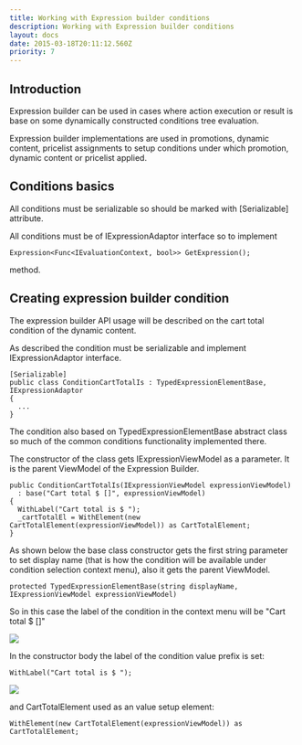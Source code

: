 ```yaml
---
title: Working with Expression builder conditions
description: Working with Expression builder conditions
layout: docs
date: 2015-03-18T20:11:12.560Z
priority: 7
---
```

## Introduction

Expression builder can be used in cases where action execution or result is base on some dynamically constructed conditions tree evaluation.

Expression builder implementations are used in promotions, dynamic content, pricelist assignments to setup conditions under which promotion, dynamic content or pricelist applied.

## Conditions basics

All conditions must be serializable so should be marked with [Serializable] attribute.

All conditions must be of IExpressionAdaptor interface so to implement

```
Expression<Func<IEvaluationContext, bool>> GetExpression();
```

method.

## Creating expression builder condition

The expression builder API usage will be described on the cart total condition of the dynamic content.

As described the condition must be serializable and implement IExpressionAdaptor interface.

```
[Serializable]
public class ConditionCartTotalIs : TypedExpressionElementBase, IExpressionAdaptor
{
  ...
}
```

The condition also based on TypedExpressionElementBase abstract class so much of the common conditions functionality implemented there.

The constructor of the class gets IExpressionViewModel as a parameter. It is the parent ViewModel of the Expression Builder.

```
public ConditionCartTotalIs(IExpressionViewModel expressionViewModel)
  : base("Cart total $ []", expressionViewModel)
{
  WithLabel("Cart total is $ ");
  _cartTotalEl = WithElement(new CartTotalElement(expressionViewModel)) as CartTotalElement;
}
```

As shown below the base class constructor gets the first string parameter to set display name (that is how the condition will be available under condition selection context menu), also it gets the parent ViewModel.

```
protected TypedExpressionElementBase(string displayName, IExpressionViewModel expressionViewModel)
```

So in this case the label of the condition in the context menu will be "Cart total $ []"

<img src="../../../../assets/images/image2013-10-7_17_31_6.png" />

In the constructor body the label of the condition value prefix is set:

```
WithLabel("Cart total is $ ");
```

<img src="../../../../assets/images/image2013-10-7_17_32_16.png" />

and CartTotalElement used as an value setup element:

```
WithElement(new CartTotalElement(expressionViewModel)) as CartTotalElement;
```